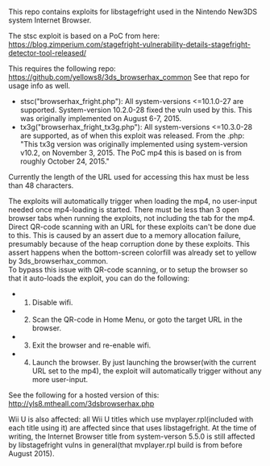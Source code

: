 This repo contains exploits for libstagefright used in the Nintendo New3DS system Internet Browser.

The stsc exploit is based on a PoC from here: https://blog.zimperium.com/stagefright-vulnerability-details-stagefright-detector-tool-released/

This requires the following repo: https://github.com/yellows8/3ds_browserhax_common See that repo for usage info as well.  

* stsc("browserhax_fright.php"): All system-versions <=10.1.0-27 are supported. System-version 10.2.0-28 fixed the vuln used by this. This was originally implemented on August 6-7, 2015.
* tx3g("browserhax_fright_tx3g.php"): All system-versions <=10.3.0-28 are supported, as of when this exploit was released. From the .php: "This tx3g version was originally implemented using system-version v10.2, on November 3, 2015. The PoC mp4 this is based on is from roughly October 24, 2015."

Currently the length of the URL used for accessing this hax must be less than 48 characters.

The exploits will automatically trigger when loading the mp4, no user-input needed once mp4-loading is started. There must be less than 3 open browser tabs when running the exploits, not including the tab for the mp4. Direct QR-code scanning with an URL for these exploits can't be done due to this. This is caused by an assert due to a memory allocation failure, presumably because of the heap corruption done by these exploits. This assert happens when the bottom-screen colorfill was already set to yellow by 3ds_browserhax_common.  
To bypass this issue with QR-code scanning, or to setup the browser so that it auto-loads the exploit, you can do the following:  
* 1) Disable wifi.
* 2) Scan the QR-code in Home Menu, or goto the target URL in the browser.
* 3) Exit the browser and re-enable wifi.
* 4) Launch the browser. By just launching the browser(with the current URL set to the mp4), the exploit will automatically trigger without any more user-input.

See the following for a hosted version of this: http://yls8.mtheall.com/3dsbrowserhax.php  


Wii U is also affected: all Wii U titles which use mvplayer.rpl(included with each title using it) are affected since that uses libstagefright. At the time of writing, the Internet Browser title from system-verson 5.5.0 is still affected by libstagefright vulns in general(that mvplayer.rpl build is from before August 2015).

